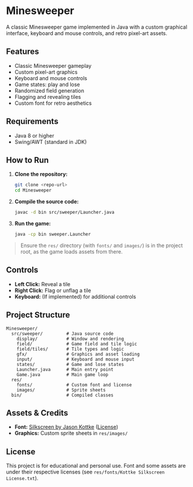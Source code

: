 # Minesweeper

A classic Minesweeper game implemented in Java with a custom graphical interface, keyboard and mouse controls, and retro pixel-art assets.

## Features
- Classic Minesweeper gameplay
- Custom pixel-art graphics
- Keyboard and mouse controls
- Game states: play and lose
- Randomized field generation
- Flagging and revealing tiles
- Custom font for retro aesthetics

## Requirements
- Java 8 or higher
- Swing/AWT (standard in JDK)

## How to Run
1. **Clone the repository:**
   ```bash
   git clone <repo-url>
   cd Minesweeper
   ```
2. **Compile the source code:**
   ```bash
   javac -d bin src/sweeper/Launcher.java
   ```
3. **Run the game:**
   ```bash
   java -cp bin sweeper.Launcher
   ```

> Ensure the `res/` directory (with `fonts/` and `images/`) is in the project root, as the game loads assets from there.

## Controls
- **Left Click:** Reveal a tile
- **Right Click:** Flag or unflag a tile
- **Keyboard:** (If implemented) for additional controls

## Project Structure
```
Minesweeper/
  src/sweeper/         # Java source code
    display/           # Window and rendering
    field/             # Game field and tile logic
    field/tiles/       # Tile types and logic
    gfx/               # Graphics and asset loading
    input/             # Keyboard and mouse input
    states/            # Game and lose states
    Launcher.java      # Main entry point
    Game.java          # Main game loop
  res/
    fonts/             # Custom font and license
    images/            # Sprite sheets
  bin/                 # Compiled classes
```

## Assets & Credits
- **Font:** [Silkscreen by Jason Kottke](https://kottke.org/plus/type/silkscreen/) ([License](res/fonts/Kottke%20Silkscreen%20License.txt))
- **Graphics:** Custom sprite sheets in `res/images/`

## License
This project is for educational and personal use. Font and some assets are under their respective licenses (see `res/fonts/Kottke Silkscreen License.txt`).